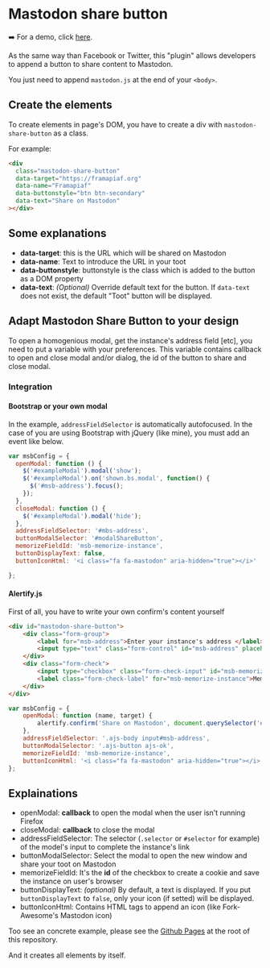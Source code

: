 # Mastodon share button

➡️ For a demo, click [here](https://aly-ve.github.io/Mastodon-share-button/).

As the same way than Facebook or Twitter, this "plugin" allows developers to append a button to share content to Mastodon.

You just need to append `mastodon.js` at the end of your `<body>`.

## Create the elements
To create elements in page's DOM, you have to create a div with `mastodon-share-button` as a class.

For example:

```html
<div 
  class="mastodon-share-button"
  data-target="https://framapiaf.org"
  data-name="Framapiaf"
  data-buttonstyle="btn btn-secondary"
  data-text="Share on Mastodon"
></div>
```

## Some explanations

* **data-target**: this is the URL which will be shared on Mastodon
* **data-name**: Text to introduce the URL in your toot
* **data-buttonstyle**: buttonstyle is the class which is added to the button as a DOM property
* **data-text**: *(Optional)* Override default text for the button. If `data-text` does not exist, the default "Toot" button will be displayed.

## Adapt Mastodon Share Button to your design

To open a homogenious modal, get the instance's address field [etc], you need to put a variable with your preferences.
This variable contains callback to open and close modal and/or dialog, the id of the button to share and close modal.

### Integration

#### Bootstrap or your own modal

In the example, `addressFieldSelector` is automatically autofocused. In the case of you are using Bootstrap with jQuery (like mine), you must add an event like below.

```javascript
var msbConfig = {
  openModal: function () {
    $('#exampleModal').modal('show');
    $('#exampleModal').on('shown.bs.modal', function() {
      $('#msb-address').focus();
    }); 
  },
  closeModal: function () {
    $('#exampleModal').modal('hide');
  },
  addressFieldSelector: '#mbs-address',
  buttonModalSelector: '#modalShareButton',
  memorizeFieldId: 'msb-memorize-instance',
  buttonDisplayText: false, 
  buttonIconHtml: '<i class="fa fa-mastodon" aria-hidden="true"></i>'

};
```

#### Alertify.js
First of all, you have to write your own confirm's content yourself
```html
<div id="mastodon-share-button">
    <div class="form-group">
        <label for="msb-address">Enter your instance's address </label>
        <input type="text" class="form-control" id="msb-address" placeholder="https://framapiaf.org">
    </div>
    <div class="form-check">
        <input type="checkbox" class="form-check-input" id="msb-memorize-instance">
        <label class="form-check-label" for="msb-memorize-instance">Memorize my instance</label>
    </div>
</div>
```

```javascript
var msbConfig = {
    openModal: function (name, target) {
        alertify.confirm('Share on Mastodon', document.querySelector('#mastodon-share-button'), () => msbOnShare(name, target), function())
    },
    addressFieldSelector: '.ajs-body input#msb-address',
    buttonModalSelector: '.ajs-button ajs-ok',
    memorizeFieldId: 'msb-memorize-instance',
    buttonIconHtml: '<i class="fa fa-mastodon" aria-hidden="true"></i>'
};
```

## Explainations
* openModal: **callback** to open the modal when the user isn't running Firefox
* closeModal: **callback** to close the modal
* addressFieldSelector: The selector (`.selector` or `#selector` for example) of the model's input to complete the instance's link
* buttonModalSelector: Select the modal to open the new window and share your toot on Mastodon
* memorizeFieldId: It's the **id** of the checkbox to create a cookie and save the instance on user's browser
* buttonDisplayText: *(optional)* By default, a text is displayed. If you put `buttonDisplayText` to `false`, only your icon (if setted) will be displayed.
* buttonIconHtml: Contains HTML tags to append an icon (like Fork-Awesome's Mastodon icon)

Too see an concrete example, please see the [Github Pages](https://aly-ve.github.io/Mastodon-share-button/) at the root of this repository.

And it creates all elements by itself.
